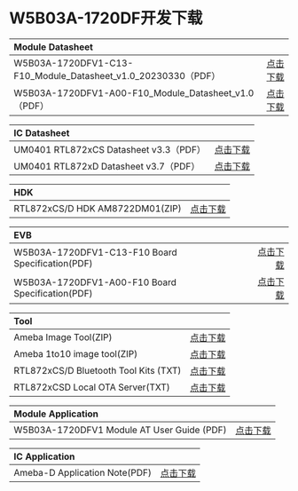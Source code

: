 
# W5B03A-1720DF开发下载




|    Module Datasheet    |      |
|:-------|------:|
| W5B03A-1720DFV1-C13-F10_Module_Datasheet_v1.0_20230330（PDF）| [点击下载](/assets/download/8720df/W5B03A-1720DFV1-C13-F10_Board_Specification_v1.0_20230329.pdf) |
| W5B03A-1720DFV1-A00-F10_Module_Datasheet_v1.0（PDF）| [点击下载](/assets/download/8720df/W5B03A-1720DFV1-A00-F10_Module_Datasheet_v1.0.pdf) |



|    IC Datasheet    |      |
|:-------|------:|
| UM0401 RTL872xCS Datasheet v3.3（PDF） | [点击下载](/assets/download/8720df/UM0401-RTL872xCS-Datasheet-v3.3.pdf) |
| UM0401 RTL872xD Datasheet v3.7（PDF） | [点击下载](/assets/download/8720df/UM0401-RTL872xD-Datasheet-v3.7.pdf) |


|   HDK     |      |
|:-------|------:|
| RTL872xCS/D HDK AM8722DM01(ZIP) | [点击下载](/assets/download/8720df/HDK-AM8722DM01-6V2-wi-lpf.zip) |

<!-- |    SDK    |      |
|:-------|------:|
| AmebaD SDK(ZIP) | [点击下载](/assets/download/8720df/sdk-amebad_v6.2d-RC.zip) | -->




|    EVB    |      |
|:-------|------:|
| W5B03A-1720DFV1-C13-F10 Board Specification(PDF) | [点击下载](/assets/download/8720df/W5B03A-1720DFV1-C13-F10_Board_Specification_v1.0_20230329.pdf) |
| W5B03A-1720DFV1-A00-F10 Board Specification(PDF) | [点击下载](/assets/download/8720df/W5B03A-1720DFV1-A00-F10_Board_Specification_v1.0.pdf) |



|    Tool    |      |
|:-------|------:|
| Ameba Image Tool(ZIP) | [点击下载](/assets/download/8720df/Ameba-Image_Tool.zip) |
| Ameba 1to10 image tool(ZIP) | [点击下载](/assets/download/8720df/ameba-1to10-image-tool-v2.3.zip) |
| RTL872xCS/D Bluetooth Tool Kits (TXT) | [点击下载](/assets/download/8720df/RTL872xCSD-Bluetooth-Tool-Kits.txt) |
| RTL872xCSD Local OTA Server(TXT) | [点击下载](/assets/download/8720df/RTL872xCSD-Local-OTA-Server.txt) |


|    Module Application    |      |
|:-------|------:|
| W5B03A-1720DFV1 Module AT User Guide (PDF) | [点击下载](/assets/download/8720df/AT用户指南User-Guide-for-AT-command.pdf) |


|    IC Application    |      |
|:-------|------:|
| Ameba-D Application Note(PDF) | [点击下载](/assets/download/8720df/AN0400-Ameba-D-Application-Note-v17.pdf) |


